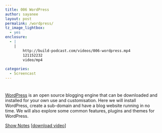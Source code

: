 ```yaml
---
title: 006 WordPress
author: sayanee
layout: post
permalink: /wordpress/
tz_image_lightbox:
  - yes
enclosure:
  - |
    |
        http://build-podcast.com/videos/006-wordpress.mp4
        121152232
        video/mp4
        
categories:
  - Screencast
---
```

# 

[WordPress][1] is an open source blogging engine that can be downloaded and installed for your own use and customisation. Here we will install WordPress, create a sub-domain and have a blog website running in no time. We will also explore some common features, plugins and themes for WordPress.

 [1]: http://wordpress.org/

[Show Notes][2] [[download video][3]]

 [2]: https://github.com/sayanee/Build-Podcast/tree/master/006-wordpress
 [3]: http://build-podcast.com/videos/006-wordpress.mp4